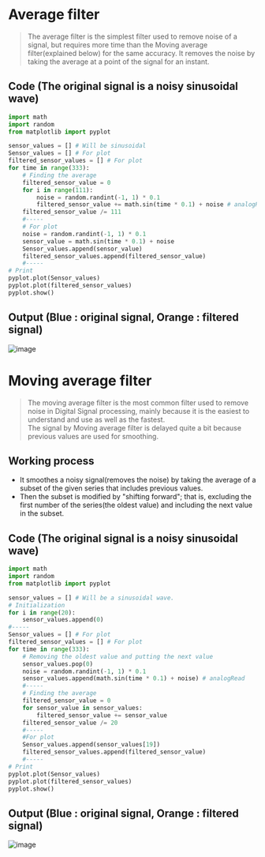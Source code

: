 # Average filter
>The average filter is the simplest filter used to remove noise of a signal, but requires more time than the Moving average filter(explained below) for the same accuracy.
>It removes the noise by taking the average at a point of the signal for an instant.

## Code (The original signal is a noisy sinusoidal wave)
~~~Python
import math
import random
from matplotlib import pyplot

sensor_values = [] # Will be sinusoidal
Sensor_values = [] # For plot
filtered_sensor_values = [] # For plot
for time in range(333):
    # Finding the average
    filtered_sensor_value = 0
    for i in range(111):
        noise = random.randint(-1, 1) * 0.1
        filtered_sensor_value += math.sin(time * 0.1) + noise # analogRead
    filtered_sensor_value /= 111
    #-----
    # For plot
    noise = random.randint(-1, 1) * 0.1
    sensor_value = math.sin(time * 0.1) + noise
    Sensor_values.append(sensor_value)
    filtered_sensor_values.append(filtered_sensor_value)
    #-----
# Print
pyplot.plot(Sensor_values)
pyplot.plot(filtered_sensor_values)
pyplot.show()
~~~

## Output (Blue : original signal, Orange : filtered signal)
![image](https://user-images.githubusercontent.com/67142421/153919200-7357fca3-f21b-4604-9abc-b13592d3a239.png)


# Moving average filter
>The moving average filter is the most common filter used to remove noise in Digital Signal processing, mainly because it is the easiest to understand and use as well as
>the fastest.<br>
>The signal by Moving average filter is delayed quite a bit because previous values are used for smoothing.

## Working process
* It smoothes a noisy signal(removes the noise) by taking the average of a subset of the given series that includes previous values.
* Then the subset is modified by "shifting forward"; that is, excluding the first number of the series(the oldest value) and including the next value in the subset.

## Code (The original signal is a noisy sinusoidal wave)
~~~Python
import math
import random
from matplotlib import pyplot

sensor_values = [] # Will be a sinusoidal wave.
# Initialization
for i in range(20):
    sensor_values.append(0)
#-----
Sensor_values = [] # For plot
filtered_sensor_values = [] # For plot
for time in range(333):
    # Removing the oldest value and putting the next value
    sensor_values.pop(0)
    noise = random.randint(-1, 1) * 0.1
    sensor_values.append(math.sin(time * 0.1) + noise) # analogRead
    #-----
    # Finding the average
    filtered_sensor_value = 0
    for sensor_value in sensor_values:
        filtered_sensor_value += sensor_value
    filtered_sensor_value /= 20
    #-----
    #For plot
    Sensor_values.append(sensor_values[19])
    filtered_sensor_values.append(filtered_sensor_value)
    #-----
# Print
pyplot.plot(Sensor_values)
pyplot.plot(filtered_sensor_values)
pyplot.show()
~~~

## Output (Blue : original signal, Orange : filtered signal)
![image](https://user-images.githubusercontent.com/67142421/153897055-c0b60f27-6aea-4e0c-80ea-3a636bd3747a.png)
